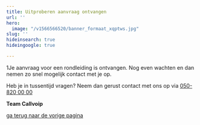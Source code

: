 ```yaml
---
title: Uitproberen aanvraag ontvangen
url: ''
hero:
  image: "/v1566566520/banner_formaat_xqptws.jpg"
slug: ''
hideinsearch: true
hideingoogle: true

---
```

1Je aanvraag voor een rondleiding is ontvangen. Nog even wachten en dan nemen zo snel mogelijk contact met je op.

Heb je in tussentijd vragen? Neem dan gerust contact met ons op via [050-820 00 00](tel:+31508200000)

**Team Callvoip**

<a class="button button-primary" href="javascript:javascript:history.go(-1)">ga terug naar de vorige pagina</a>